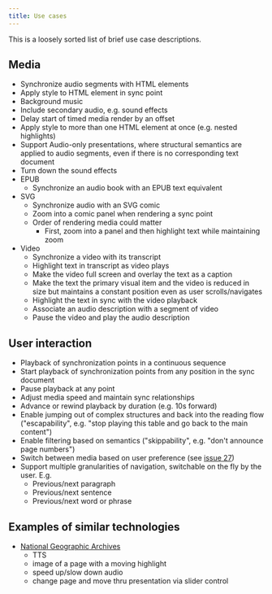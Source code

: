 ```yaml
---
title: Use cases
---
```


This is a loosely sorted list of brief use case descriptions.

## Media

* Synchronize audio segments with HTML elements
* Apply style to HTML element in sync point
* Background music
* Include secondary audio, e.g. sound effects
* Delay start of timed media render by an offset
* Apply style to more than one HTML element at once (e.g. nested highlights)
* Support Audio-only presentations, where structural semantics are applied to audio segments, even if there is no corresponding text document
* Turn down the sound effects
* EPUB
  * Synchronize an audio book with an EPUB text equivalent
* SVG
  * Synchronize audio with an SVG comic
  * Zoom into a comic panel when rendering a sync point
  * Order of rendering media could matter
    * First, zoom into a panel and then highlight text while maintaining zoom
* Video
  * Synchronize a video with its transcript
  * Highlight text in transcript as video plays
  * Make the video full screen and overlay the text as a caption
  * Make the text the primary visual item and the video is reduced in size but maintains a constant position even as user scrolls/navigates
  * Highlight the text in sync with the video playback
  * Associate an audio description with a segment of video
  * Pause the video and play the audio description

## User interaction 

* Playback of synchronization points in a continuous sequence
* Start playback of synchronization points from any position in the sync document
* Pause playback at any point
* Adjust media speed and maintain sync relationships
* Advance or rewind playback by duration (e.g. 10s forward)
* Enable jumping out of complex structures and back into the reading flow ("escapability", e.g. "stop playing this table and go back to the main content")
* Enable filtering based on semantics ("skippability", e.g. "don't announce page numbers")
* Switch between media based on user preference (see [issue 27](https://github.com/w3c/sync-media-pub/issues/27))
* Support multiple granularities of navigation, switchable on the fly by the user. E.g.
  * Previous/next paragraph
  * Previous/next sentence
  * Previous/next word or phrase

## Examples of similar technologies

* [National Geographic Archives](https://archive.org/details/nationalgeograph21890nati/page/108/mode/2up)
    * TTS
    * image of a page with a moving highlight
    * speed up/slow down audio
    * change page and move thru presentation via slider control
